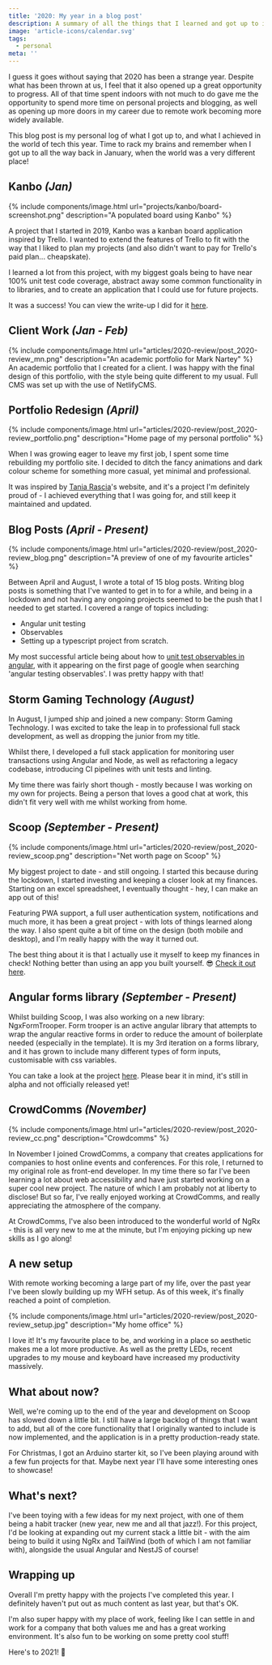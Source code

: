 ```yaml
---
title: '2020: My year in a blog post'
description: A summary of all the things that I learned and got up to in 2020.
image: 'article-icons/calendar.svg'
tags:
  - personal
meta: ''
---
```


I guess it goes without saying that 2020 has been a strange year. Despite what has been thrown at us, I feel that it also opened up a great opportunity to progress. All of that time spent indoors with not much to do gave me the opportunity to spend more time on personal projects and blogging, as well as opening up more doors in my career due to remote work becoming more widely available.

This blog post is my personal log of what I got up to, and what I achieved in the world of tech this year. Time to rack my brains and remember when I got up to all the way back in January, when the world was a very different place!

## Kanbo _(Jan)_

{% include components/image.html url="projects/kanbo/board-screenshot.png" description="A populated board using Kanbo" %}

A project that I started in 2019, Kanbo was a kanban board application inspired by Trello. I wanted to extend the features of Trello to fit with the way that I liked to plan my projects (and also didn't want to pay for Trello's paid plan... cheapskate).

I learned a lot from this project, with my biggest goals being to have near 100% unit test code coverage, abstract away some common functionality in to libraries, and to create an application that I could use for future projects.

It was a success! You can view the write-up I did for it [here](https://www.danielcornock.co.uk/projects/kanbo 'Kanbo writeup').

## Client Work _(Jan - Feb)_

{% include components/image.html url="articles/2020-review/post_2020-review_mn.png" description="An academic portfolio for Mark Nartey" %}
An academic portfolio that I created for a client. I was happy with the final design of this portfolio, with the style being quite different to my usual. Full CMS was set up with the use of NetlifyCMS.

## Portfolio Redesign _(April)_

{% include components/image.html
  url="articles/2020-review/post_2020-review_portfolio.png"
  description="Home page of my personal portfolio" %}

When I was growing eager to leave my first job, I spent some time rebuilding my portfolio site. I decided to ditch the fancy animations and dark colour scheme for something more casual, yet minimal and professional.

It was inspired by [Tania Rascia](https://www.taniarascia.com)'s website, and it's a project I'm definitely proud of - I achieved everything that I was going for, and still keep it maintained and updated.

## Blog Posts _(April - Present)_

{% include components/image.html
  url="articles/2020-review/post_2020-review_blog.png"
  description="A preview of one of my favourite articles" %}

Between April and August, I wrote a total of 15 blog posts. Writing blog posts is something that I've wanted to get in to for a while, and being in a lockdown and not having any ongoing projects seemed to be the push that I needed to get started. I covered a range of topics including:

- Angular unit testing
- Observables
- Setting up a typescript project from scratch.

My most successful article being about how to [unit test observables in angular](http://localhost:4000/articles/angular-testing-5-mocking-observables), with it appearing on the first page of google when searching 'angular testing observables'. I was pretty happy with that!

## Storm Gaming Technology _(August)_

In August, I jumped ship and joined a new company: Storm Gaming Technology. I was excited to take the leap in to professional full stack development, as well as dropping the junior from my title.

Whilst there, I developed a full stack application for monitoring user transactions using Angular and Node, as well as refactoring a legacy codebase, introducing CI pipelines with unit tests and linting.

My time there was fairly short though - mostly because I was working on my own for projects. Being a person that loves a good chat at work, this didn't fit very well with me whilst working from home.

## Scoop _(September - Present)_

{% include components/image.html
  url="articles/2020-review/post_2020-review_scoop.png"
  description="Net worth page on Scoop" %}

My biggest project to date - and still ongoing. I started this because during the lockdown, I started investing and keeping a closer look at my finances. Starting on an excel spreadsheet, I eventually thought - hey, I can make an app out of this!

Featuring PWA support, a full user authentication system, notifications and much more, it has been a great project - with lots of things learned along the way. I also spent quite a bit of time on the design (both mobile and desktop), and I'm really happy with the way it turned out.

The best thing about it is that I actually use it myself to keep my finances in check! Nothing better than using an app you built yourself. 😎 [Check it out here](https://www.scoopfinance.co.uk).

## Angular forms library _(September - Present)_

Whilst building Scoop, I was also working on a new library: NgxFormTrooper. Form trooper is an active angular library that attempts to wrap the angular reactive forms in order to reduce the amount of boilerplate needed (especially in the template). It is my 3rd iteration on a forms library, and it has grown to include many different types of form inputs, customisable with css variables.

You can take a look at the project [here](https://www.npmjs.com/package/ngx-form-trooper). Please bear it in mind, it's still in alpha and not officially released yet!

## CrowdComms _(November)_

{% include components/image.html
  url="articles/2020-review/post_2020-review_cc.png"
  description="Crowdcomms" %}

In November I joined CrowdComms, a company that creates applications for companies to host online events and conferences. For this role, I returned to my original role as front-end developer. In my time there so far I've been learning a lot about web accessibility and have just started working on a super cool new project. The nature of which I am probably not at liberty to disclose! But so far, I've really enjoyed working at CrowdComms, and really appreciating the atmosphere of the company.

At CrowdComms, I've also been introduced to the wonderful world of NgRx - this is all very new to me at the minute, but I'm enjoying picking up new skills as I go along!

## A new setup

With remote working becoming a large part of my life, over the past year I've been slowly building up my WFH setup. As of this week, it's finally reached a point of completion.

{% include components/image.html
  url="articles/2020-review/post_2020-review_setup.jpg"
  description="My home office" %}

I love it! It's my favourite place to be, and working in a place so aesthetic makes me a lot more productive. As well as the pretty LEDs, recent upgrades to my mouse and keyboard have increased my productivity massively.

## What about now?

Well, we're coming up to the end of the year and development on Scoop has slowed down a little bit. I still have a large backlog of things that I want to add, but all of the core functionality that I originally wanted to include is now implemented, and the application is in a pretty production-ready state.

For Christmas, I got an Arduino starter kit, so I've been playing around with a few fun projects for that. Maybe next year I'll have some interesting ones to showcase!

## What's next?

I've been toying with a few ideas for my next project, with one of them being a habit tracker (new year, new me and all that jazz!). For this project, I'd be looking at expanding out my current stack a little bit - with the aim being to build it using NgRx and TailWind (both of which I am not familiar with), alongside the usual Angular and NestJS of course!

## Wrapping up

Overall I'm pretty happy with the projects I've completed this year. I definitely haven't put out as much content as last year, but that's OK.

I'm also super happy with my place of work, feeling like I can settle in and work for a company that both values me and has a great working environment. It's also fun to be working on some pretty cool stuff!

Here's to 2021! 🍺
